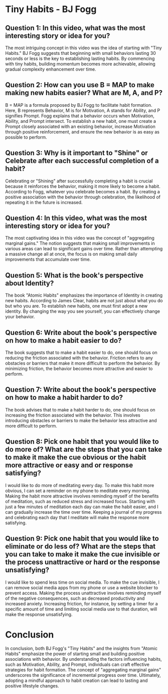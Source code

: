 # Tiny Habits - BJ Fogg

## Question 1: In this video, what was the most interesting story or idea for you?

The most intriguing concept in this video was the idea of starting with "Tiny Habits." BJ Fogg suggests that beginning with small behaviors lasting 30 seconds or less is the key to establishing lasting habits. By commencing with tiny habits, building momentum becomes more achievable, allowing gradual complexity enhancement over time.

## Question 2: How can you use B = MAP to make making new habits easier? What are M, A, and P?

B = MAP is a formula proposed by BJ Fogg to facilitate habit formation. Here, B represents Behavior, M is for Motivation, A stands for Ability, and P signifies Prompt. Fogg explains that a behavior occurs when Motivation, Ability, and Prompt intersect. To establish a new habit, one must create a Prompt closely associated with an existing behavior, increase Motivation through positive reinforcement, and ensure the new behavior is as easy as possible to perform.

## Question 3: Why is it important to "Shine" or Celebrate after each successful completion of a habit?

Celebrating or "Shining" after successfully completing a habit is crucial because it reinforces the behavior, making it more likely to become a habit. According to Fogg, whatever you celebrate becomes a habit. By creating a positive association with the behavior through celebration, the likelihood of repeating it in the future is increased.

## Question 4: In this video, what was the most interesting story or idea for you?

The most captivating idea in this video was the concept of "aggregating marginal gains." The notion suggests that making small improvements in various areas can lead to significant gains over time. Rather than attempting a massive change all at once, the focus is on making small daily improvements that accumulate over time.

## Question 5: What is the book's perspective about Identity?

The book "Atomic Habits" emphasizes the importance of Identity in creating new habits. According to James Clear, habits are not just about what you do but who you are. To establish new habits, one must first adopt a new identity. By changing the way you see yourself, you can effectively change your behavior.

## Question 6: Write about the book's perspective on how to make a habit easier to do?

The book suggests that to make a habit easier to do, one should focus on reducing the friction associated with the behavior. Friction refers to any obstacles or barriers that make it more difficult to perform the behavior. By minimizing friction, the behavior becomes more attractive and easier to perform.

## Question 7: Write about the book's perspective on how to make a habit harder to do?

The book advises that to make a habit harder to do, one should focus on increasing the friction associated with the behavior. This involves introducing obstacles or barriers to make the behavior less attractive and more difficult to perform.

## Question 8: Pick one habit that you would like to do more of? What are the steps that you can take to make it make the cue obvious or the habit more attractive or easy and or response satisfying?

I would like to do more of meditating every day. To make this habit more obvious, I can set a reminder on my phone to meditate every morning. Making the habit more attractive involves reminding myself of the benefits of meditation, such as reduced stress and increased focus. Starting with just a few minutes of meditation each day can make the habit easier, and I can gradually increase the time over time. Keeping a journal of my progress and celebrating each day that I meditate will make the response more satisfying.

## Question 9: Pick one habit that you would like to eliminate or do less of? What are the steps that you can take to make it make the cue invisible or the process unattractive or hard or the response unsatisfying?

I would like to spend less time on social media. To make the cue invisible, I can remove social media apps from my phone or use a website blocker to prevent access. Making the process unattractive involves reminding myself of the negative consequences, such as decreased productivity and increased anxiety. Increasing friction, for instance, by setting a timer for a specific amount of time and limiting social media use to that duration, will make the response unsatisfying.

# Conclusion

In conclusion, both BJ Fogg's "Tiny Habits" and the insights from "Atomic Habits" emphasize the power of starting small and building positive associations with behavior. By understanding the factors influencing habits, such as Motivation, Ability, and Prompt, individuals can craft effective strategies for habit formation. The concept of "aggregating marginal gains" underscores the significance of incremental progress over time. Ultimately, adopting a mindful approach to habit creation can lead to lasting and positive lifestyle changes.
